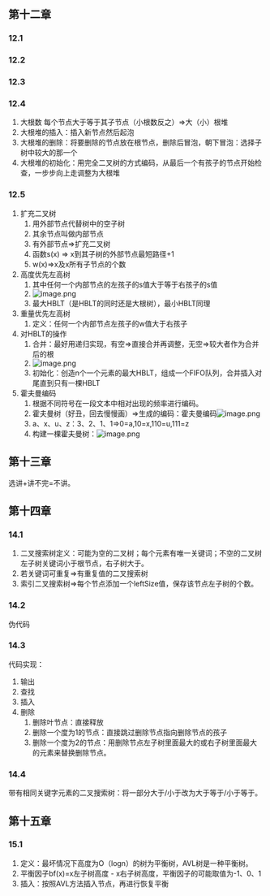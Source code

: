 ## 第十二章
### 12.1
### 12.2
### 12.3
### 12.4
1. 大根数 每个节点大于等于其子节点（小根数反之）=>大（小）根堆
2. 大根堆的插入：插入新节点然后起泡
3. 大根堆的删除：将要删除的节点放在根节点，删除后冒泡，朝下冒泡：选择子树中较大的那一个
4. 大根堆的初始化：用完全二叉树的方式编码，从最后一个有孩子的节点开始检查，一步步向上走调整为大根堆
### 12.5
1. 扩充二叉树
	1. 用外部节点代替树中的空子树
	2. 其余节点叫做内部节点
	3. 有外部节点=>扩充二叉树
	4. 函数s(x) => x到其子树的外部节点最短路径+1
	5. w(x)=>x及x所有子节点的个数
2. 高度优先左高树
	1. 其中任何一个内部节点的左孩子的s值大于等于右孩子的s值
	2. ![image.png](https://tva1.sinaimg.cn/large/006xYMUYly1h7yvgvh7o4j30ma03kdh1.jpg)
	3. 最大HBLT（是HBLT的同时还是大根树），最小HBLT同理
3. 重量优先左高树
	1. 定义：任何一个内部节点左孩子的w值大于右孩子
4. 对HBLT的操作
	1. 合并：最好用递归实现，有空=>直接合并再调整，无空=>较大者作为合并后的根
	2. ![image.png](https://tva1.sinaimg.cn/large/006xYMUYly1h7yweqi59kj30oe0ht782.jpg)
	3. 初始化：创造n个一个元素的最大HBLT，组成一个FIFO队列，合并插入对尾直到只有一棵HBLT
5. 霍夫曼编码
	1. 根据不同符号在一段文本中相对出现的频率进行编码。
	2. 霍夫曼树（好丑，回去慢慢画）=>生成的编码：霍夫曼编码![image.png](https://tva1.sinaimg.cn/large/006xYMUYly1h7ywxf1hc1j306o08lmxx.jpg)
	3. a、x、u、z：3、2、1、1=>0=a,10=x,110=u,111=z
	4. 构建一棵霍夫曼树：![image.png](https://tva1.sinaimg.cn/large/006xYMUYly1h7yx3uhptzj30fn0do76r.jpg)


## 第十三章
选讲+讲不完=不讲。

## 第十四章
### 14.1
1. 二叉搜索树定义：可能为空的二叉树；每个元素有唯一关键词；不空的二叉树左子树关键词小于根节点，右子树大于。
2. 若关键词可重复=>有重复值的二叉搜索树
3. 索引二叉搜索树=>每个节点添加一个leftSize值，保存该节点左子树的个数。
### 14.2
伪代码

### 14.3
代码实现：
1. 输出
2. 查找
3. 插入
4. 删除
	1. 删除叶节点：直接释放
	2. 删除一个度为1的节点：直接跳过删除节点指向删除节点的孩子
	3. 删除一个度为2的节点：用删除节点左子树里面最大的或右子树里面最大的元素来替换删除节点。

### 14.4
带有相同关键字元素的二叉搜索树：将一部分大于/小于改为大于等于/小于等于。

## 第十五章
### 15.1
1. 定义：最坏情况下高度为O（logn）的树为平衡树，AVL树是一种平衡树。
2. 平衡因子bf(x)=x左子树高度 - x右子树高度，平衡因子的可能取值为-1、0、1
3. 插入：按照AVL方法插入节点，再进行恢复平衡
<!--stackedit_data:
eyJoaXN0b3J5IjpbNTY2ODU0ODY0LDE4Mzk2NTg4NjIsLTE3Nj
I5MzU4MzcsNDc5NDY3MDIwLC0zMTk1MzY5NywtMjEyNjQ3NDA4
MiwtMTY4NDM4MjY1NiwtNTg3MjI0MzYxLDI2MTk0ODQyMSwtMT
kzODI3NTA3NSwtNjY1NTUzOTUyXX0=
-->